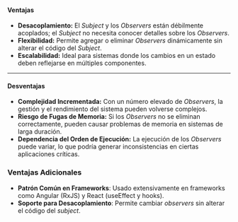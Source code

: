#### **Ventajas**

-   **Desacoplamiento:** El _Subject_ y los _Observers_ están débilmente acoplados; el _Subject_ no necesita conocer detalles sobre los _Observers_.
-   **Flexibilidad:** Permite agregar o eliminar _Observers_ dinámicamente sin alterar el código del _Subject_.
-   **Escalabilidad:** Ideal para sistemas donde los cambios en un estado deben reflejarse en múltiples componentes.

----------

#### **Desventajas**

-   **Complejidad Incrementada:** Con un número elevado de _Observers_, la gestión y el rendimiento del sistema pueden volverse complejos.
-   **Riesgo de Fugas de Memoria:** Si los _Observers_ no se eliminan correctamente, pueden causar problemas de memoria en sistemas de larga duración.
-   **Dependencia del Orden de Ejecución:** La ejecución de los _Observers_ puede variar, lo que podría generar inconsistencias en ciertas aplicaciones críticas.

### **Ventajas Adicionales**

-   **Patrón Común en Frameworks**: Usado extensivamente en frameworks como Angular (RxJS) y React (useEffect y hooks).
-   **Soporte para Desacoplamiento**: Permite cambiar _observers_ sin alterar el código del _subject_.